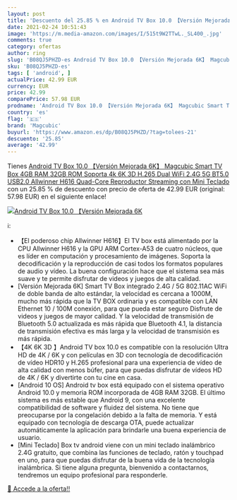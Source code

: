 ```yaml
---
layout: post
title: 'Descuento del 25.85 % en Android TV Box 10.0 【Versión Mejorada 6K'
date: 2021-02-24 10:51:43
image: 'https://m.media-amazon.com/images/I/515t9W2TTwL._SL400_.jpg'
comments: true
category: ofertas
author: ring
slug: 'B08QJ5PHZD-es Android TV Box 10.0 【Versión Mejorada 6K】 Magcubic Smart...'
sku: 'B08QJ5PHZD-es'
tags: [ 'android', ]
actualPrice: 42.99 EUR
currency: EUR
price: 42.99
comparePrice: 57.98 EUR
prodname: 'Android TV Box 10.0 【Versión Mejorada 6K】 Magcubic Smart TV Box 4GB RAM 32GB ROM Soporta 4k 6K 3D H.265 Dual WiFi 2.4G 5G BT5.0 USB2.0 Allwinner H616 Quad-Core Reproductor Streaming con Mini Teclado'
country: 'es'
flag: '🇪🇸'
brand: 'Magcubic'
buyurl: 'https://www.amazon.es/dp/B08QJ5PHZD/?tag=tolees-21'
descuento: '25.85'
average: '42.99'
---
```


Tienes [Android TV Box 10.0 【Versión Mejorada 6K】 Magcubic Smart TV Box 4GB RAM 32GB ROM Soporta 4k 6K 3D H.265 Dual WiFi 2.4G 5G BT5.0 USB2.0 Allwinner H616 Quad-Core Reproductor Streaming con Mini Teclado](https://www.amazon.es/dp/B08QJ5PHZD/?tag=tolees-21) con un 25.85 % de descuento con precio de oferta de 42.99 EUR (original: 57.98 EUR) en el siguiente enlace!

[![Android TV Box 10.0 【Versión Mejorada 6K](https://m.media-amazon.com/images/I/515t9W2TTwL._SL400_.jpg)](https://www.amazon.es/dp/B08QJ5PHZD/?tag=tolees-21)

ℹ️:

- 【El poderoso chip Allwinner H616】El TV box está alimentado por la CPU Allwinner H616 y la GPU ARM Cortex-A53 de cuatro núcleos, que es líder en computación y procesamiento de imágenes. Soporta la decodificación y la reproducción de casi todos los formatos populares de audio y vídeo. La buena configuración hace que el sistema sea más suave y te permite disfrutar de videos y juegos de alta calidad.
- [Versión Mejorada 6K] Smart TV Box integrado 2.4G / 5G 802.11AC WiFi de doble banda de alto estándar, la velocidad es cercana a 1000M, mucho más rápida que la TV BOX ordinaria y es compatible con LAN Ethernet 10 / 100M conexión, para que pueda estar seguro Disfrute de videos y juegos de mayor calidad. Y la velocidad de transmisión de Bluetooth 5.0 actualizada es más rápida que Bluetooth 4.1, la distancia de transmisión efectiva es más larga y la velocidad de transmisión es más rápida.
- 【4K 6K 3D 】Android TV box 10.0 es compatible con la resolución Ultra HD de 4K / 6K y con películas en 3D con tecnología de decodificación de vídeo HDR10 y H.265 profesional para una experiencia de vídeo de alta calidad con menos búfer, para que puedas disfrutar de vídeos HD de 4K / 6K y divertirte con tu cine en casa.
- [Android 10 OS] Android tv box está equipado con el sistema operativo Android 10.0 y memoria ROM incorporada de 4GB RAM 32GB. El último sistema es más estable que Android 9, con una excelente compatibilidad de software y fluidez del sistema. No tiene que preocuparse por la congelación debido a la falta de memoria. Y está equipado con tecnología de descarga OTA, puede actualizar automáticamente la aplicación para brindarle una buena experiencia de usuario.
- [Mini Teclado] Box tv android viene con un mini teclado inalámbrico 2.4G gratuito, que combina las funciones de teclado, ratón y touchpad en uno, para que puedas disfrutar de la buena vida de la tecnología inalámbrica. Si tiene alguna pregunta, bienvenido a contactarnos, tendremos un equipo profesional para responderle.

[🛒 Accede a la oferta!!](https://www.amazon.es/dp/B08QJ5PHZD/?tag=tolees-21)
